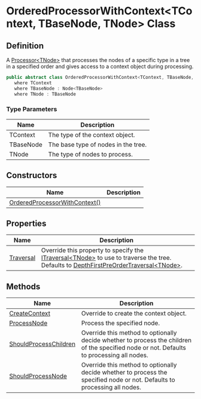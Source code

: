 # OrderedProcessorWithContext&lt;TContext, TBaseNode, TNode&gt; Class
## Definition

A [Processor&lt;TNode&gt;](MrKWatkins.Ast.Processing.Processor-1.md) that processes the nodes of a specific type in a tree in a specified order and gives access to a context object during processing.

```c#
public abstract class OrderedProcessorWithContext<TContext, TBaseNode, TNode> : Processor<TBaseNode>
   where TContext
   where TBaseNode : Node<TBaseNode>
   where TNode : TBaseNode
```

### Type Parameters

| Name | Description |
| ---- | ----------- |
| TContext | The type of the context object. |
| TBaseNode | The base type of nodes in the tree. |
| TNode | The type of nodes to process. |

## Constructors

| Name | Description |
| ---- | ----------- |
| [OrderedProcessorWithContext()](MrKWatkins.Ast.Processing.OrderedProcessorWithContext-3.-ctor.md) |  |

## Properties

| Name | Description |
| ---- | ----------- |
| [Traversal](MrKWatkins.Ast.Processing.OrderedProcessorWithContext-3.Traversal.md) | Override this property to specify the [ITraversal&lt;TNode&gt;](MrKWatkins.Ast.Traversal.ITraversal-1.md) to use to traverse the tree. Defaults to [DepthFirstPreOrderTraversal&lt;TNode&gt;](MrKWatkins.Ast.Traversal.DepthFirstPreOrderTraversal-1.md). |

## Methods

| Name | Description |
| ---- | ----------- |
| [CreateContext](MrKWatkins.Ast.Processing.OrderedProcessorWithContext-3.CreateContext.md) | Override to create the context object. |
| [ProcessNode](MrKWatkins.Ast.Processing.OrderedProcessorWithContext-3.ProcessNode.md) | Process the specified node. |
| [ShouldProcessChildren](MrKWatkins.Ast.Processing.OrderedProcessorWithContext-3.ShouldProcessChildren.md) | Override this method to optionally decide whether to process the children of the specified node or not. Defaults to processing all nodes. |
| [ShouldProcessNode](MrKWatkins.Ast.Processing.OrderedProcessorWithContext-3.ShouldProcessNode.md) | Override this method to optionally decide whether to process the specified node or not. Defaults to processing all nodes. |

